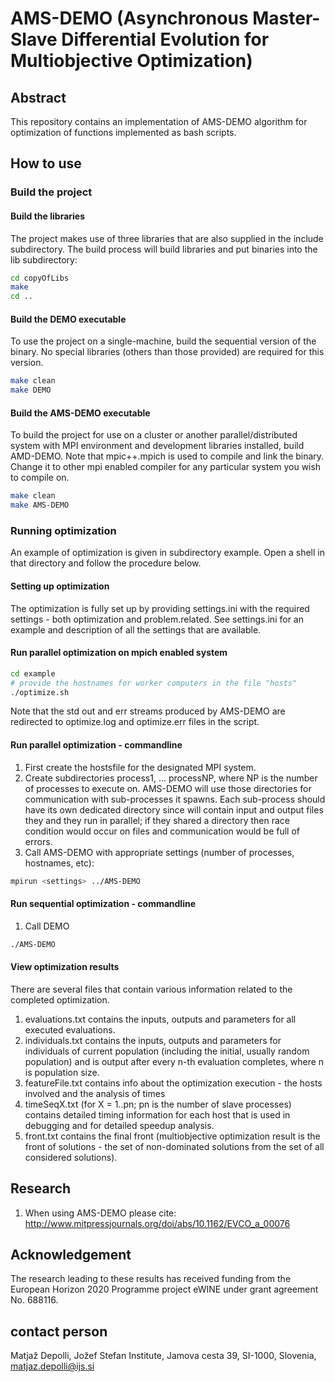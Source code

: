 # AMS-DEMO (Asynchronous Master-Slave Differential Evolution for Multiobjective Optimization)

## Abstract

This repository contains an implementation of AMS-DEMO algorithm for optimization of functions implemented as bash scripts.

## How to use

### Build the project

#### Build the libraries

The project makes use of three libraries that are also supplied in the include subdirectory. The build process will build libraries and put binaries into the lib subdirectory:
```bash
cd copyOfLibs
make
cd ..
```

#### Build the DEMO executable
To use the project on a single-machine, build the sequential version of the binary. No special libraries (others than those provided) are required for this version.
```bash
make clean
make DEMO
```

#### Build the AMS-DEMO executable 
To build the project for use on a cluster or another parallel/distributed system with MPI environment and development libraries installed, build AMD-DEMO. 
Note that mpic++.mpich is used to compile and link the binary. Change it to other mpi enabled compiler for any particular system you wish to compile on.
```bash
make clean
make AMS-DEMO
```

### Running optimization

An example of optimization is given in subdirectory example. Open a shell in that directory and follow the procedure below.

#### Setting up optimization

The optimization is fully set up by providing settings.ini with the required settings - both optimization and problem.related.
See settings.ini for an example and description of all the settings that are available.

#### Run parallel optimization on mpich enabled system
```bash
cd example
# provide the hostnames for worker computers in the file "hosts"
./optimize.sh
```
Note that the std out and err streams produced by AMS-DEMO are redirected to optimize.log and optimize.err files in the script.

#### Run parallel optimization - commandline

1. First create the hostsfile for the designated MPI system.
2. Create subdirectories process1, ... processNP, where NP is the number of processes to execute on. AMS-DEMO will use those directories for communication with sub-processes it spawns. Each sub-process should have its own dedicated directory since will contain input and output files they and they run in parallel; if they shared a directory then race condition would occur on files and communication would be full of errors.
3. Call AMS-DEMO with appropriate settings (number of processes, hostnames, etc):
```bash
mpirun <settings> ../AMS-DEMO
```

#### Run sequential optimization - commandline

1. Call DEMO
```bash
./AMS-DEMO
```

#### View optimization results

There are several files that contain various information related to the completed optimization.

1. evaluations.txt contains the inputs, outputs and parameters for all executed evaluations.
2. individuals.txt contains the inputs, outputs and parameters for individuals of current population (including the initial, usually random population) and is output after every n-th evaluation completes, where n is population size.
3. featureFile.txt contains info about the optimization execution - the hosts involved and the analysis of times
4. timeSeqX.txt (for X = 1..pn; pn is the number of slave processes) contains detailed timing information for each host that is used in debugging and for detailed speedup analysis.
5. front.txt contains the final front (multiobjective optimization result is the front of solutions - the set of non-dominated solutions from the set of all considered solutions).

## Research

1. When using AMS-DEMO please cite: http://www.mitpressjournals.org/doi/abs/10.1162/EVCO_a_00076


## Acknowledgement 

The research leading to these results has received funding from the European Horizon 2020 Programme project eWINE under grant agreement No. 688116.


## contact person

Matjaž Depolli, Jožef Stefan Institute, Jamova cesta 39, SI-1000, Slovenia, matjaz.depolli@ijs.si
